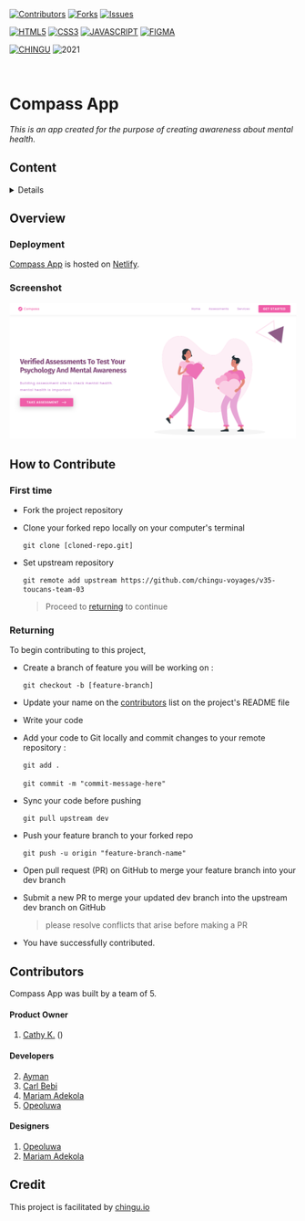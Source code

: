 <!-- PROJECT SHIELDS -->

[![Contributors][contributors-shield]][contributors-url]
[![Forks][forks-shield]][forks-url]
[![Issues][issues-shield]][issues-url]

[![HTML5][html5-shield]][html5-url]
[![CSS3][css3-shield]][css3-url]
[![JAVASCRIPT][js-shield]][js-url]
[![FIGMA][figma-shield]][figma-url]

[![CHINGU][chingu-shield]][chingu-url]
![2021][2021-shield]

<br>

# Compass App

_This is an app created for the purpose of creating awareness about mental health._

## Content

<details>
  - [Overview](#overview)
    - [Deployment](#deployment)
    - [Screenshot](#screenshot)
  - [How to Contribute](#how-to-contribute)
    - [First Time](#first-time)
    - [Returning](#returning)
  - [Collaborators](#collaborators)
    - [Product Owner](#product-owner)
  - [Credit](#credit)
</details>

## Overview

### Deployment

[Compass App](http://mental-compass.netlify.app/) is hosted on [Netlify](http://netlify.app/).

### Screenshot

![Compass App Screenshot](./assets/design/hero-homepage.png)

## How to Contribute

### First time

- Fork the project repository
- <p>Clone your forked repo locally on your computer's terminal</p>
    
   ```
   git clone [cloned-repo.git]
    ```
- Set upstream repository

  ```
  git remote add upstream https://github.com/chingu-voyages/v35-toucans-team-03
  ```

  > Proceed to <a href='#returning'>returning</a> to continue

### Returning

To begin contributing to this project,

- Create a branch of feature you will be working on :

  ```
  git checkout -b [feature-branch]
  ```

- Update your name on the [contributors](#contributors) list on the project's README file

- Write your code

- Add your code to Git locally and commit changes to your remote repository :

  ```
  git add .

  git commit -m "commit-message-here"
  ```

- Sync your code before pushing

  ```
  git pull upstream dev
  ```

- Push your feature branch to your forked repo

  ```
  git push -u origin "feature-branch-name"
  ```

- Open pull request (PR) on GitHub to merge your feature branch into your dev branch

- Submit a new PR to merge your updated dev branch into the upstream dev branch on GitHub

  > please resolve conflicts that arise before making a PR

- You have successfully contributed.

## Contributors

Compass App was built by a team of 5.

#### **Product Owner**

1. <a href="https://github.com/lotthiethief">Cathy K.</a> ()

#### **Developers**

2. <a href="#">Ayman</a>
3. <a href="https://github.com/beblicarl">Carl Bebi</a>
4. <a href="https://github.com/Marrockx">Mariam Adekola</a>
5. <a href="#">Opeoluwa</a>

#### **Designers**

1.  <a href="#">Opeoluwa</a>
2.  <a href="https://github.com/Marrockx">Mariam Adekola</a>

## Credit

This project is facilitated by [chingu.io](https://chingu.io)

<!-- If you are unsure of what should go into the `readme` let this article,
written by an experienced Chingu, be your starting point -
[Keys to a well written README](https://tinyurl.com/yk3wubft). -->

<!-- MARKDOWN LINKS & IMAGES -->
<!-- https://www.markdownguide.org/basic-syntax/#reference-style-links -->

[contributors-shield]: https://img.shields.io/badge/contributors-343434?style=for-the-badge
[contributors-url]: https://github.com/chingu-voyages/v35-toucans-team-03/graphs/contributors
[forks-shield]: https://img.shields.io/badge/forks-343434?style=for-the-badge
[forks-url]: https://github.com/chingu-voyages/v35-toucans-team-03/network/members
[issues-shield]: https://img.shields.io/badge/issues-343434?style=for-the-badge
[issues-url]: https://github.com/chingu-voyages/v35-toucans-team-03/issues
[html5-shield]: https://img.shields.io/badge/HTML5-E34F26?style=for-the-badge&logo=html5&logoColor=white
[html5-url]: https://html.spec.whatwg.org/multipage/
[css3-shield]: https://img.shields.io/badge/CSS3-1572B6?style=for-the-badge&logo=css3&logoColor=white
[css3-url]: https://www.w3.org/Style/CSS/Overview.en.html
[js-shield]: https://img.shields.io/badge/JavaScript-323330?style=for-the-badge&logo=javascript&logoColor=F7DF1E
[js-url]: https://www.javascript.com/
[figma-shield]: https://img.shields.io/badge/Figma-F24E1E?style=for-the-badge&logo=figma&logoColor=white
[figma-url]: https://www.figma.com
[chingu-shield]: https://img.shields.io/badge/chingu-047857?style=for-the-badge
[chingu-url]: https://chingu.io/
[2021-shield]: https://img.shields.io/badge/2021-000000?style=for-the-badge
